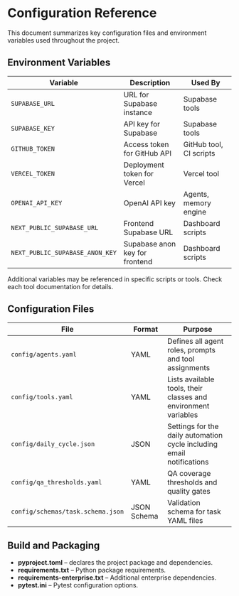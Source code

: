 # Configuration Reference

This document summarizes key configuration files and environment variables used throughout the project.

## Environment Variables

| Variable | Description | Used By |
|----------|-------------|--------|
| `SUPABASE_URL` | URL for Supabase instance | Supabase tools |
| `SUPABASE_KEY` | API key for Supabase | Supabase tools |
| `GITHUB_TOKEN` | Access token for GitHub API | GitHub tool, CI scripts |
| `VERCEL_TOKEN` | Deployment token for Vercel | Vercel tool |
| `OPENAI_API_KEY` | OpenAI API key | Agents, memory engine |
| `NEXT_PUBLIC_SUPABASE_URL` | Frontend Supabase URL | Dashboard scripts |
| `NEXT_PUBLIC_SUPABASE_ANON_KEY` | Supabase anon key for frontend | Dashboard scripts |

Additional variables may be referenced in specific scripts or tools. Check each tool documentation for details.

## Configuration Files

| File | Format | Purpose |
|------|--------|---------|
| `config/agents.yaml` | YAML | Defines all agent roles, prompts and tool assignments |
| `config/tools.yaml` | YAML | Lists available tools, their classes and environment variables |
| `config/daily_cycle.json` | JSON | Settings for the daily automation cycle including email notifications |
| `config/qa_thresholds.yaml` | YAML | QA coverage thresholds and quality gates |
| `config/schemas/task.schema.json` | JSON Schema | Validation schema for task YAML files |

## Build and Packaging

- **pyproject.toml** – declares the project package and dependencies.
- **requirements.txt** – Python package requirements.
- **requirements-enterprise.txt** – Additional enterprise dependencies.
- **pytest.ini** – Pytest configuration options.

